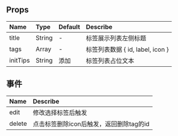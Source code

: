 ## Props

| Name  |    Type  | Default  | Describe |
| :-----| :--------| :------- | :--- |
| title |   String |  -  | 标签展示列表左侧标题 |
| tags  |   Array  |  -  | 标签列表数据 { id, label, icon } |
| initTips | String | 添加 | 标签列表占位文本 |

## 事件

| Name  | Describe |
| :-----| :--- |
| edit | 修改选择标签后触发 |
| delete | 点击标签删除icon后触发，返回删除tag的id |

